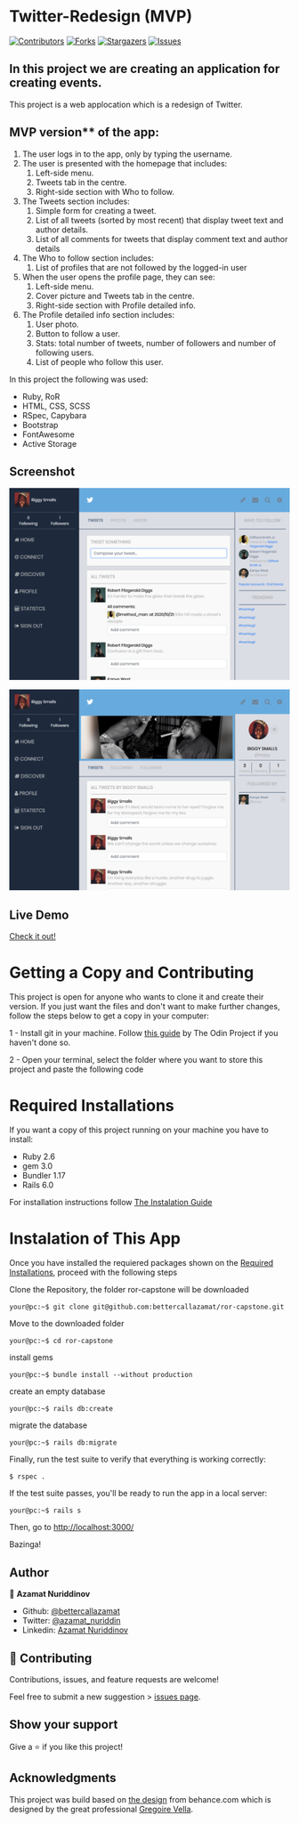 # Twitter-Redesign (MVP)

[![Contributors][contributors-shield]][contributors-url]
[![Forks][forks-shield]][forks-url]
[![Stargazers][stars-shield]][stars-url]
[![Issues][issues-shield]][issues-url]

## In this project we are creating an application for creating events.

This project is a web applocation which is a redesign of Twitter.

## MVP version** of the app:

1. The user logs in to the app, only by typing the username.
2. The user is presented with the homepage that includes:
    1. Left-side menu.
    2. Tweets tab in the centre.
    3. Right-side section with Who to follow.
3. The Tweets section includes:
    1. Simple form for creating a tweet.
    2. List of all tweets (sorted by most recent) that display tweet text and author details.
    3. List of all comments for tweets that display comment text and author details
4. The Who to follow section includes:
    1. List of profiles that are not followed by the logged-in user
5. When the user opens the profile page, they can see:
    1. Left-side menu.
    2. Cover picture and Tweets tab in the centre.
    3. Right-side section with Profile detailed info.
6. The Profile detailed info section includes:
    1. User photo.
    2. Button to follow a user.
    3. Stats: total number of tweets, number of followers and number of following users.
    4. List of people who follow this user.

In this project the following was used:
- Ruby, RoR
- HTML, CSS, SCSS
- RSpec, Capybara
- Bootstrap
- FontAwesome
- Active Storage

## Screenshot

![Screenshot](app/assets/images/screenshot1.png)

![Screenshot](app/assets/images/screenshot2.png)

## Live Demo

[Check it out!](https://rocky-castle-36138.herokuapp.com/)

# Getting a Copy and Contributing

This project is open for anyone who wants to clone it and create their version. If you just want the files and don't want to make further changes, follow the steps below to get a copy in your computer:

1 - Install git in your machine. Follow [this guide](https://www.theodinproject.com/courses/web-development-101/lessons/setting-up-git) by The Odin Project if you haven't done so.

2 - Open your terminal, select the folder where you want to store this project and paste the following code

# Required Installations

If you want a copy of this project running on your machine you have to install:

- Ruby 2.6
- gem 3.0
- Bundler 1.17
- Rails 6.0

For installation instructions follow [The Instalation Guide](https://www.tutorialspoint.com/ruby-on-rails/rails-installation)

# Instalation of This App

Once you have installed the requiered packages shown on the [Required Installations](), proceed with the following steps

Clone the Repository, the folder ror-capstone will be downloaded

```Shell
your@pc:~$ git clone git@github.com:bettercallazamat/ror-capstone.git
```

Move to the downloaded folder

```Shell
your@pc:~$ cd ror-capstone
```

install gems

```Shell
your@pc:~$ bundle install --without production
```

create an empty database

```Shell
your@pc:~$ rails db:create
```

migrate the database

```Shell
your@pc:~$ rails db:migrate
```

Finally, run the test suite to verify that everything is working correctly:

```
$ rspec .
```

If the test suite passes, you'll be ready to run the app in a local server:

```Shell
your@pc:~$ rails s

```

Then, go to [http://localhost:3000/](http://localhost:3000/)

Bazinga!

## Author

👤 **Azamat Nuriddinov**

- Github: [@bettercallazamat](https://github.com/bettercallazamat)
- Twitter: [@azamat_nuriddin](https://twitter.com/azamat_nuriddin)
- Linkedin: [Azamat Nuriddinov](https://www.linkedin.com/in/azamat-nuriddinov-57579868)

## 🤝 Contributing

Contributions, issues, and feature requests are welcome!

Feel free to submit a new suggestion > [issues page](issues/).

## Show your support

Give a ⭐️ if you like this project!

## Acknowledgments
This project was build based on [the design](https://www.behance.net/gallery/14286087/Twitter-Redesign-of-UI-details) from behance.com which is designed by the great professional [Gregoire Vella](https://www.behance.net/gregoirevella).

[contributors-shield]: https://img.shields.io/github/contributors/bettercallazamat/ror-capstone.svg?style=flat-square
[contributors-url]: https://github.com/bettercallazamat/ror-capstone/graphs/contributors
[forks-shield]: https://img.shields.io/github/forks/bettercallazamat/ror-capstone.svg?style=flat-square
[forks-url]: https://github.com/bettercallazamat/ror-capstone/network/members
[stars-shield]: https://img.shields.io/github/stars/bettercallazamat/ror-capstone.svg?style=flat-square
[stars-url]: https://github.com/bettercallazamat/ror-capstone/stargazers
[issues-shield]: https://img.shields.io/github/issues/bettercallazamat/ror-capstone.svg?style=flat-square
[issues-url]: https://github.com/bettercallazamat/ror-capstone/issues
